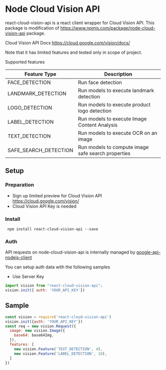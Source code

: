 # Node Cloud Vision API
react-cloud-vision-api is a react client wrapper for Cloud Vision API.
This package is modification of https://www.npmjs.com/package/node-cloud-vision-api package.

Cloud Vision API Docs
https://cloud.google.com/vision/docs/

Note that it has limited features and tested only in scope of project.

Supported features

Feature Type  | Description
------------- | -------------
FACE_DETECTION  | Run face detection
LANDMARK_DETECTION  | Run models to execute landmark detection
LOGO_DETECTION | Run models to execute product logo detection
LABEL_DETECTION | Run models to execute Image Content Analysis
TEXT_DETECTION | Run models to execute OCR on an image
SAFE_SEARCH_DETECTION | Run models to compute image safe search properties


## Setup
### Preparation
- Sign up limited preview for Cloud Vision API https://cloud.google.com/vision/
- Cloud Vision API Key is needed

### Install
` npm install react-cloud-vision-api --save`

### Auth
API requests on node-cloud-vision-api is internally managed by [google-api-nodejs-client](https://github.com/google/google-api-nodejs-client/)

You can setup auth data with the following samples

* Use Server Key
```JavaScript
import vision from "react-cloud-vision-api";
vision.init({ auth: 'YOUR_API_KEY'})
```
## Sample
```JavaScript
const vision = require('react-cloud-vision-api')
vision.init({auth: 'YOUR_API_KEY'})
const req = new vision.Request({
  image: new vision.Image({
    base64: base64Img,
  }),
  features: [
    new vision.Feature('TEXT_DETECTION', 4),
    new vision.Feature('LABEL_DETECTION', 10),
  ]
})
```
